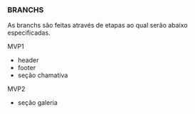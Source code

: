 ### BRANCHS
As branchs são feitas através de etapas ao qual serão abaixo especificadas.

MVP1
  - header
  - footer
  - seção chamativa

MVP2
  - seção galeria